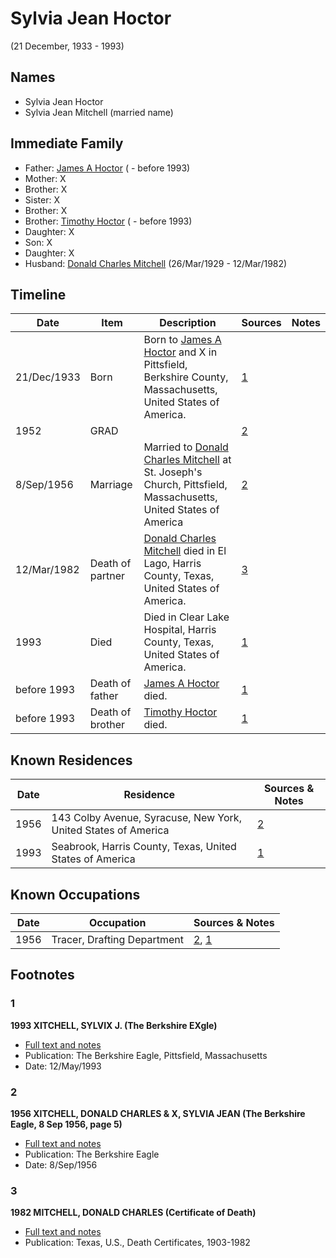 ﻿---
layout: person
subject_key: i29702140
permalink: /people/i29702140
---

# Sylvia Jean Hoctor
(21 December, 1933 - 1993)

## Names

* Sylvia Jean Hoctor
* Sylvia Jean Mitchell (married name)

## Immediate Family

* Father: [James A Hoctor](./@72154199@-james-a-hoctor-b-d1993.md) ( - before 1993)
* Mother: X
* Brother: X
* Sister: X
* Brother: X
* Brother: [Timothy Hoctor](./@74378972@-timothy-hoctor-b-d1993.md) ( - before 1993)
* Daughter: X
* Son: X
* Daughter: X
* Husband: [Donald Charles Mitchell](./@49269448@-donald-charles-mitchell-b1929-3-26-d1982-3-12.md) (26/Mar/1929 - 12/Mar/1982)

## Timeline

Date | Item | Description | Sources | Notes
---|---|---|---|---
21/Dec/1933 | Born | Born to [James A Hoctor](./@72154199@-james-a-hoctor-b-d1993.md) and X in Pittsfield, Berkshire County, Massachusetts, United States of America. | [1](#1) | 
1952 | GRAD |  | [2](#2) | 
8/Sep/1956 | Marriage | Married to [Donald Charles Mitchell](./@49269448@-donald-charles-mitchell-b1929-3-26-d1982-3-12.md) at St. Joseph's Church, Pittsfield, Massachusetts, United States of America | [2](#2) | 
12/Mar/1982 | Death of partner | [Donald Charles Mitchell](./@49269448@-donald-charles-mitchell-b1929-3-26-d1982-3-12.md) died in El Lago, Harris County, Texas, United States of America. | [3](#3) | 
1993 | Died | Died in Clear Lake Hospital, Harris County, Texas, United States of America. | [1](#1) | 
before 1993 | Death of father | [James A Hoctor](./@72154199@-james-a-hoctor-b-d1993.md) died. | [1](#1) | 
before 1993 | Death of brother | [Timothy Hoctor](./@74378972@-timothy-hoctor-b-d1993.md) died. | [1](#1) | 

## Known Residences

Date | Residence | Sources & Notes
---|---|---
1956 | 143 Colby Avenue, Syracuse, New York, United States of America | [2](#2)
1993 | Seabrook, Harris County, Texas, United States of America | [1](#1)

## Known Occupations

Date | Occupation | Sources & Notes
---|---|---
1956 | Tracer, Drafting Department | [2](#2), [1](#1)

## Footnotes

### 1

**1993 XITCHELL, SYLVIX J. (The Berkshire EXgle)**

* [Full text and notes](../sources/@20185916@-1993-mitchell,-sylvia-j.-the-berkshire-eagle-.md)
* Publication: The Berkshire Eagle, Pittsfield, Massachusetts
* Date: 12/May/1993

### 2

**1956 XITCHELL, DONALD CHARLES & X, SYLVIA JEAN (The Berkshire Eagle, 8 Sep 1956, page 5)**

* [Full text and notes](../sources/@67337826@-1956-mitchell,-donald-charles-&-hoctor,-sylvia-jean-the-berkshire-eagle,-8-sep-1956,-page-5-.md)
* Publication: The Berkshire Eagle
* Date: 8/Sep/1956

### 3

**1982 MITCHELL, DONALD CHARLES (Certificate of Death)**

* [Full text and notes](../sources/@98775872@-1982-mitchell,-donald-charles-certificate-of-death-.md)
* Publication: Texas, U.S., Death Certificates, 1903-1982

